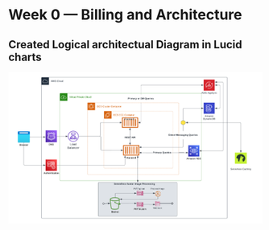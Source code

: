 # Week 0 — Billing and Architecture

## Created Logical architectual Diagram in Lucid charts  

![](logicaldiagramCrudder.png)
